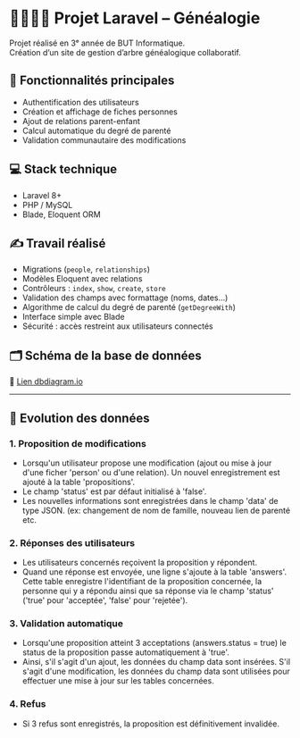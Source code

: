 # 👨‍👩‍👧‍👦 Projet Laravel – Généalogie

Projet réalisé en 3ᵉ année de BUT Informatique.  
Création d’un site de gestion d’arbre généalogique collaboratif.

## 🚀 Fonctionnalités principales
- Authentification des utilisateurs
- Création et affichage de fiches personnes
- Ajout de relations parent-enfant
- Calcul automatique du degré de parenté
- Validation communautaire des modifications

## 💻 Stack technique
- Laravel 8+
- PHP / MySQL
- Blade, Eloquent ORM

## ✍️ Travail réalisé
- Migrations (`people`, `relationships`)
- Modèles Eloquent avec relations
- Contrôleurs : `index`, `show`, `create`, `store`
- Validation des champs avec formattage (noms, dates…)
- Algorithme de calcul du degré de parenté (`getDegreeWith`)
- Interface simple avec Blade
- Sécurité : accès restreint aux utilisateurs connectés

## 🗂️ Schéma de la base de données
📎 [Lien dbdiagram.io](https://dbdiagram.io/d/genealogy-682cc0e4b9f7446da3608e64)

---

## 📘 Evolution des données

### 1. Proposition de modifications

- Lorsqu'un utilisateur propose une modification (ajout ou mise à jour d'une ficher 'person' ou d'une relation). Un nouvel enregistrement est ajouté à la table 'propositions'.
- Le champ 'status' est par défaut initialisé à 'false'.
- Les nouvelles informations sont enregistrées dans le champ 'data' de type JSON. (ex: changement de nom de famille, nouveau lien de parenté etc.

### 2. Réponses des utilisateurs

- Les utilisateurs concernés reçoivent la proposition y répondent.
- Quand une réponse est envoyée, une ligne s'ajoute à la table 'answers'. Cette table enregistre l'identifiant de la proposition concernée, la personne qui y a répondu ainsi que sa réponse via le champ 'status' ('true' pour 'acceptée', 'false' pour 'rejetée').

### 3. Validation automatique

- Lorsqu'une proposition atteint 3 acceptations (answers.status = true) le status de la proposition passe automatiquement à 'true'.
- Ainsi, s'il s'agit d'un ajout, les données du champ data sont insérées. S'il s'agit d'une modification, les données du champ data sont utilisées pour effectuer une mise à jour sur les tables concernées.

### 4. Refus

- Si 3 refus sont enregistrés, la proposition est définitivement invalidée.


